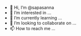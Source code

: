 - 👋 Hi, I’m @sapasanna
- 👀 I’m interested in ...
- 🌱 I’m currently learning ...
- 💞️ I’m looking to collaborate on ...
- 📫 How to reach me ...

<!---
sapasanna/sapasanna is a ✨ special ✨ repository because its `README.md` (this file) appears on your GitHub profile.
You can click the Preview link to take a look at your changes.
--->
